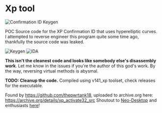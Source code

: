 # Xp tool

![Confirmation ID Keygen](https://github.com/Endermanch/XPConfirmationIDKeygen/assets/44542704/0333498a-c347-4580-ba54-f2a12754e152)

POC Source code for the XP Confirmation ID that uses hyperelliptic curves.
I attempted to reverse engineer this program quite some time ago, thankfully the source code was leaked.

![Keygen](https://github.com/Endermanch/XPConfirmationIDKeygen/assets/44542704/44d8d277-9b00-447f-bc45-dc65ce604790)
![IDA](https://github.com/Endermanch/XPConfirmationIDKeygen/assets/44542704/07277e27-9459-4c5b-af0c-6dbb17cd66c4)

**This isn't the cleanest code and looks like somebody else's disassembly work**. Let me know in the issues if you're the author of this god's work.
By the way, reversing virtual methods is abysmal.

**TODO: Cleanup the code.**
Compiled using v141_xp toolset, check releases for the executable.

Found by https://github.com/thepwrtank18, uploaded to archive.org here: https://archive.org/details/xp_activate32_src
Shoutout to [Neo-Desktop](https://github.com/Neo-Desktop) and enthusiasts [here](https://github.com/Neo-Desktop/WindowsXPKg/issues/1)!
